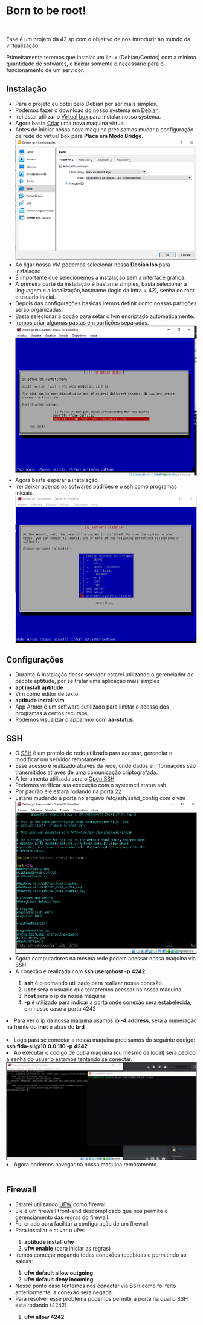 <h1>Born to be root!</h1>
<br>
<p>Esse é um projeto da 42 sp com o objetivo de nos introduzir ao mundo da virtualização.</p>
<p>Primeiramente teremos que instalar um linux (Debian/Centos) com a minima quantidade de sofwares, e baixar somente o necessario para o funcionamento de um servidor.</p>

<h2>Instalação</h2>
<ul>
    <li>Para o projeto eu optei pelo Debian por ser mais simples.</li>
    <li>Podemos fazer o download do nosso systema em <a target="_blank" href="https://www.debian.org/distrib/netinst">Debian</a>.</li>
    <li>Irei estar utilizar o <a target="_blank" href="https://www.virtualbox.org/">Virtual box</a> para instalar nosso systema.</li>
    <li>Agora basta <a href="https://tecnoblog.net/302459/como-criar-uma-maquina-virtual-virtualbox/" target="_blank" rel="noopener noreferrer">Criar</a> uma nova maquina virtual</li>
    <li>Antes de iniciar nossa nova maquina precisamos mudar a configuração de rede do virtual box para <strong>Placa em Modo Bridge</strong>.</li>
    <img src="conf.png" alt="">
    <li>Ao ligar nossa VM podemos selecionar nossa <strong>Debian Iso </strong> para instalação.</li>
    <li>É importante que selecionemos a instalação sem a interface grafica.</li>
    <li>A primeira parte da instalação é bastante simples, basta selecionar a linguagem e a localização,hostname (login da intra + 42), senha do root e usuario inicial.</li>
    <li>Depois das configurações basicas iremos definir como nossas partições serão organizadas.</li>
    <li>Basta selecionar a opção para setar o lvm encriptado automaticamente.</li>
    <li>Iremos criar algumas pastas em partições separadas.</li>
    <img src="part.png" alt="">
    <li>Agora basta esperar a instalação.</li>
    <li>Irei deixar apenas os sofwares padrões e o ssh como programas iniciais.</li>
    <img src="sof.png" alt="">
</ul>
<h2>Configurações</h2>
<ul>
    <li>Durante A instalação desse servidor estarei utilizando o gerenciador de pacote aptitude, por se tratar uma aplicação mais simples</li>
    <li><strong>apt install aptitude</strong></li>
    <li>Vim como editor de texto.</li>
    <li><strong>aptitude install vim</strong></li>
    <li>App Armor é um software sutilizado para limitar o acesso dos programas a certos recursos.</li>
    <li>Podemos visualizar o apparmor com <strong>aa-status</strong>.</li>
</ul>

<h2>SSH</h2>
<ul>
    <li>O <a href="https://www.weblink.com.br/blog/tecnologia/acesso-ssh-o-que-e/" target="_blank" rel="noopener noreferrer">SSH</a> é um protolo de rede utilizado para acessar, gerenciar e modificar um servidor remotamente. </li>
    <li>Esse acesso é realizado atraves da rede, onde dados e informações são transmitidos atraves de uma comunicação criptografada.</li>
    <li>A ferramenta utilizada sera o <a href="https://www.cyberciti.biz/faq/ubuntu-linux-install-openssh-server/" target="_blank" rel="noopener noreferrer"> Open SSH</a></li>
    <li>Podemos verificar sua execução com o systemctl status ssh</li>
    <li>Por padrão ele estara rodando na porta 22</li>
    <li>Estarei mudando a porta no arquivo /etc/ssh/sshd_config com o vim</li>
    <img src="port.png" alt="">
    <li>Agora computadores na mesma rede podem acessar nossa maquina via SSH</li>
    <li>A conexão é realizada com <strong>ssh user@host -p 4242</strong></li>
    <ol type="1">
        <li><strong>ssh</strong> é o comando utilizado para realizar nossa conexão.</li>
        <li><strong>user</strong> sera o usuario que tentaremos acessar na nossa maquina.</li>
        <li><strong>host</strong> sera o ip da nossa maquina</li>
        <li><strong>-p</strong> é utilizado para indicar a porta onde conexão sera estabelecida, em nosso caso a porta 4242</li>
    </ol>
</ul>
<li>Para ver o ip da nossa maquina usamos <strong>ip -4 address</strong>, sera a numeração na frente do <strong>inet</strong> e atras do <strong>brd</strong></li>
<img src="ip.png" alt="">
<li>Logo para se conectar a nossa maquina precisamos do seguinte codigo: <strong>ssh flda-sil@10.0.0.110 -p 4242</strong></li>
<li>Ao executar o codigo de outra maquina (ou mesmo da local) sera pedido a senha do usuario estamos tentando se conectar.</li>
<img src="co.gif" alt="">
<li>Agora podemos navegar na nossa maquina remotamente.</li>
<br>
<h2>Firewall</h2>
<ul>
    <li>Estarei utilizando <a href="https://www.linode.com/docs/guides/configure-firewall-with-ufw/" target="_blank" rel="noopener noreferrer">UFW</a> como firewall.</li>
    <li>Ele é um firewall front-end descomplicado que nos permite o gerenciamento das regras do firewall.</li>
    <li>Foi criado para facilitar a configuração de um firewall.</li>
    <li>Para installar e ativar o ufw:</li>
    <ol type="1">
        <li><strong>aptitude install ufw</strong></li>
        <li><strong>ufw enable</strong> (para iniciar as regras)</li>
    </ol>
    <li>Iremos começar negando todas conexões recebidas e permitindo as saidas:</li>
    <ol type="1">
        <li><strong>ufw default allow outgoing</strong></li>
        <li><strong>ufw default deny incoming</strong></li>
    </ol>
    <li>Nesse ponto caso tentemos nos conectar via SSH como foi feito anteriormente, a conexão sera negada.</li>
    <li>Para resolver esse problema podemos permitir a porta na qual o SSH esta rodando (4242)</li>
    <ol type="1">
        <li><strong>ufw allow 4242</strong></li>
    </ol>
</ul>